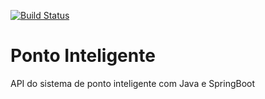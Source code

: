 [![Build Status](https://travis-ci.org/christiangrossi/ponto-inteligente-api.svg?branch=master)](https://travis-ci.org/christiangrossi/ponto-inteligente-api)

# Ponto Inteligente
API do sistema de ponto inteligente com Java e SpringBoot